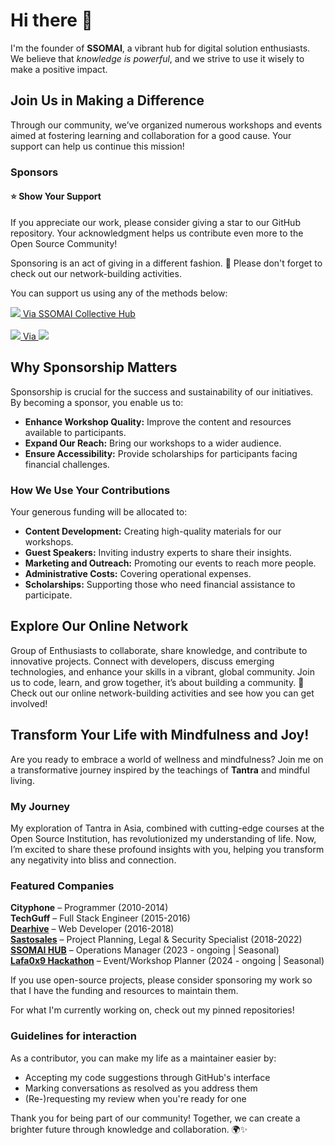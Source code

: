 # Hi there 👋  

I'm the founder of **SSOMAI**, a vibrant hub for digital solution enthusiasts. We believe that *knowledge is powerful*, and we strive to use it wisely to make a positive impact.  

## Join Us in Making a Difference  

Through our community, we’ve organized numerous workshops and events aimed at fostering learning and collaboration for a good cause. Your support can help us continue this mission!  

### Sponsors  

#### ⭐️ Show Your Support  
If you appreciate our work, please consider giving a star to our GitHub repository. Your acknowledgment helps us contribute even more to the Open Source Community!  

Sponsoring is an act of giving in a different fashion. 🌱 Please don't forget to check out our network-building activities.  

You can support us using any of the methods below:  

<a href="https://ssomai.com.np/support-us" target="_blank" rel="noopener"><img src="https://img.shields.io/badge/sponsor-30363D?style=for-the-badge&logo=GitHubSponsors&logoColor=#white"> Via SSOMAI Collective Hub</a>
<br><br>
<a href="https://paypal.me/surensomai" target="_blank" rel="noopener"><img src="https://img.shields.io/badge/sponsor-30363D?style=for-the-badge&logo=GitHub-Sponsors&logoColor=#white"> Via <img src="https://img.shields.io/badge/PayPal-00457C?style=for-the-badge&logo=paypal&logoColor=white"></a>

## Why Sponsorship Matters  
Sponsorship is crucial for the success and sustainability of our initiatives. By becoming a sponsor, you enable us to:  
- **Enhance Workshop Quality:** Improve the content and resources available to participants.  
- **Expand Our Reach:** Bring our workshops to a wider audience.  
- **Ensure Accessibility:** Provide scholarships for participants facing financial challenges.  

### How We Use Your Contributions  
Your generous funding will be allocated to:  
- **Content Development:** Creating high-quality materials for our workshops.  
- **Guest Speakers:** Inviting industry experts to share their insights.  
- **Marketing and Outreach:** Promoting our events to reach more people.  
- **Administrative Costs:** Covering operational expenses.  
- **Scholarships:** Supporting those who need financial assistance to participate.  

## Explore Our Online Network  
Group of Enthusiasts to collaborate, share knowledge, and contribute to innovative projects. Connect with developers, discuss emerging technologies, and enhance your skills in a vibrant, global community. Join us to code, learn, and grow together, it’s about building a community. 🌱 Check out our online network-building activities and see how you can get involved!  

## Transform Your Life with Mindfulness and Joy!  
Are you ready to embrace a world of wellness and mindfulness? Join me on a transformative journey inspired by the teachings of **Tantra** and mindful living.  

### My Journey  
My exploration of Tantra in Asia, combined with cutting-edge courses at the Open Source Institution, has revolutionized my understanding of life. Now, I’m excited to share these profound insights with you, helping you transform any negativity into bliss and connection.  

### Featured Companies

<strong>Cityphone</strong> – Programmer (2010-2014) <br>
<strong>TechGuff</strong> – Full Stack Engineer (2015-2016) <br> 
<a href="https://dearhive.com/" target="_blank" rel="noopener"><strong>Dearhive</strong></a> – Web Developer (2016-2018) <br>
<a href="https://sastosales.com.np/" target="_blank" rel="noopener"><strong>Sastosales</strong></a> – Project Planning, Legal &amp; Security Specialist (2018-2022) <br>
<a href="https://ssomai.com.np/" target="_blank" rel="noopener"><strong>SSOMAI HUB</strong></a> – Operations Manager (2023 - ongoing | Seasonal) <br>
<a href="https://github.com/lafa-Hackathon/0x9/" target="_blank" rel="noopener"><strong>Lafa0x9 Hackathon</strong></a> – Event/Workshop Planner (2024 - ongoing | Seasonal)



<!--
<p align="center" dir="auto">
<b>


<a href="https://linkedin.com/in/surendra-somai-813937101" target="_blank" rel="nofollow"><img src="https://camo.githubusercontent.com/e8dbf62a04af86d46001864cd22338d8a8474486a0e976ec695580027c373c79/68747470733a2f2f696d672e736869656c64732e696f2f62616467652f6c696e6b6564696e2d2532333030373742352e7376673f267374796c653d666f722d7468652d6261646765266c6f676f3d6c696e6b6564696e266c6f676f436f6c6f723d7768697465" alt="LinkedIn" data-canonical-src="https://img.shields.io/badge/linkedin-%230077B5.svg?&amp;style=for-the-badge&amp;logo=linkedin&amp;logoColor=white" style="max-width: 100%;"></a>&nbsp;
<a href="mailto:surendrakumarsomai@gmail.com" target="_blank"><img src="https://camo.githubusercontent.com/e0b4776967ebe33b13133f3c20167c4e73c24f06814ffa29f625889557dc9a86/68747470733a2f2f696d672e736869656c64732e696f2f62616467652f676d61696c2d2532334431343833362e7376673f267374796c653d666f722d7468652d6261646765266c6f676f3d676d61696c266c6f676f436f6c6f723d7768697465" alt="Gmail" data-canonical-src="https://img.shields.io/badge/gmail-%23D14836.svg?&amp;style=for-the-badge&amp;logo=gmail&amp;logoColor=white" style="max-width: 100%;"></a>&nbsp;

</p> -->

If you use open-source projects, please consider sponsoring my work so that I have the funding and resources to maintain them.

For what I'm currently working on, check out my pinned repositories!

### Guidelines for interaction

As a contributor, you can make my life as a maintainer easier by:
 - Accepting my code suggestions through GitHub's interface
 - Marking conversations as resolved as you address them
 - (Re-)requesting my review when you're ready for one

<p>Thank you for being part of our community! Together, we can create a brighter future through knowledge and collaboration. 🌍✨</p>  

